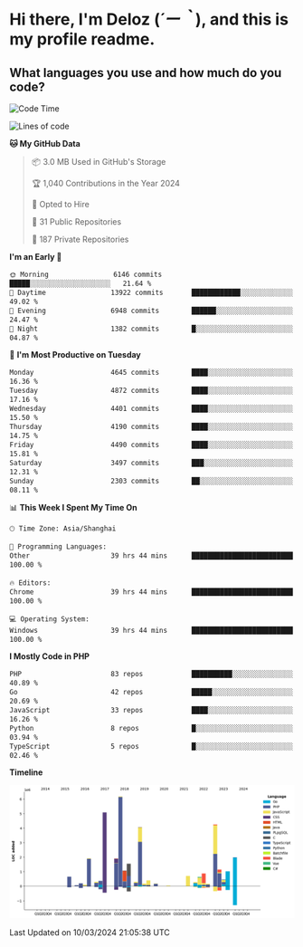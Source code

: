 # **Hi there, I'm Deloz (*´ー｀*), and this is my profile readme.**

## **What languages you use and how much do you code?**

<!--START_SECTION:waka-->
![Code Time](http://img.shields.io/badge/Code%20Time-3%2C434%20hrs%203%20mins-blue)

![Lines of code](https://img.shields.io/badge/From%20Hello%20World%20I%27ve%20Written-35.9%20million%20lines%20of%20code-blue)

**🐱 My GitHub Data** 

> 📦 3.0 MB Used in GitHub's Storage 
 > 
> 🏆 1,040 Contributions in the Year 2024
 > 
> 💼 Opted to Hire
 > 
> 📜 31 Public Repositories 
 > 
> 🔑 187 Private Repositories 
 > 
**I'm an Early 🐤** 

```text
🌞 Morning                6146 commits        █████░░░░░░░░░░░░░░░░░░░░   21.64 % 
🌆 Daytime                13922 commits       ████████████░░░░░░░░░░░░░   49.02 % 
🌃 Evening                6948 commits        ██████░░░░░░░░░░░░░░░░░░░   24.47 % 
🌙 Night                  1382 commits        █░░░░░░░░░░░░░░░░░░░░░░░░   04.87 % 
```
📅 **I'm Most Productive on Tuesday** 

```text
Monday                   4645 commits        ████░░░░░░░░░░░░░░░░░░░░░   16.36 % 
Tuesday                  4872 commits        ████░░░░░░░░░░░░░░░░░░░░░   17.16 % 
Wednesday                4401 commits        ████░░░░░░░░░░░░░░░░░░░░░   15.50 % 
Thursday                 4190 commits        ████░░░░░░░░░░░░░░░░░░░░░   14.75 % 
Friday                   4490 commits        ████░░░░░░░░░░░░░░░░░░░░░   15.81 % 
Saturday                 3497 commits        ███░░░░░░░░░░░░░░░░░░░░░░   12.31 % 
Sunday                   2303 commits        ██░░░░░░░░░░░░░░░░░░░░░░░   08.11 % 
```


📊 **This Week I Spent My Time On** 

```text
🕑︎ Time Zone: Asia/Shanghai

💬 Programming Languages: 
Other                    39 hrs 44 mins      █████████████████████████   100.00 % 

🔥 Editors: 
Chrome                   39 hrs 44 mins      █████████████████████████   100.00 % 

💻 Operating System: 
Windows                  39 hrs 44 mins      █████████████████████████   100.00 % 
```

**I Mostly Code in PHP** 

```text
PHP                      83 repos            ██████████░░░░░░░░░░░░░░░   40.89 % 
Go                       42 repos            █████░░░░░░░░░░░░░░░░░░░░   20.69 % 
JavaScript               33 repos            ████░░░░░░░░░░░░░░░░░░░░░   16.26 % 
Python                   8 repos             █░░░░░░░░░░░░░░░░░░░░░░░░   03.94 % 
TypeScript               5 repos             █░░░░░░░░░░░░░░░░░░░░░░░░   02.46 % 
```



**Timeline**

![Lines of Code chart](https://raw.githubusercontent.com/deloz/deloz/main/assets/bar_graph.png)


 Last Updated on 10/03/2024 21:05:38 UTC
<!--END_SECTION:waka-->
